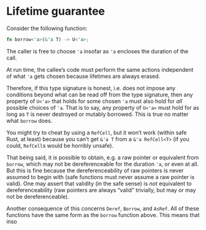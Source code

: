 # Lifetime guarantee

Consider the following function:

```rust
fn borrow<'a>(&'a T) -> U<'a>;
```

The caller is free to choose `'a` insofar as `'a` encloses the duration of the call.

At run time, the callee’s code must perform the same actions independent of what `'a` gets chosen because lifetimes are always erased.

Therefore, if this type signature is honest, i.e. does not impose any conditions beyond what can be read off from the type signature, then any property of `U<'a>` that holds for some chosen `'a` must also hold for *all* possible choices of `'a`.   That is to say, any property of `U<'a>` must hold for as long as `T` is never destroyed or mutably borrowed.  This is true no matter what `borrow` does.

You might try to cheat by using a `RefCell`, but it won’t work (within safe Rust, at least) because you can’t get `&'a T` from a `&'a RefCell<T>` (if you could, `RefCell`s would be horribly unsafe).

That being said, it *is* possible to obtain, e.g. a raw pointer or equivalent from `borrow`, which may not be dereferenceable for the duration `'a`, or even at all.  But this is fine because the dereferenceability of raw pointers is never assumed to begin with (safe functions must never assume a raw pointer is valid).  One may assert that validity (in the safe sense) is *not* equivalent to dereferenceability (raw pointers are always “valid” trivially, but may or may not be dereferenceable).

Another consequence of this concerns `Deref`, `Borrow`, and `AsRef`.  All of these functions have the same form as the `borrow` function above.  This means that inso
